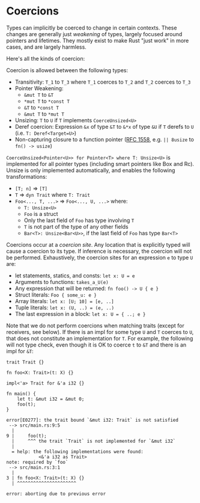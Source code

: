 # Coercions

Types can implicitly be coerced to change in certain contexts. These changes are
generally just *weakening* of types, largely focused around pointers and
lifetimes. They mostly exist to make Rust "just work" in more cases, and are
largely harmless.

Here's all the kinds of coercion:

Coercion is allowed between the following types:

* Transitivity: `T_1` to `T_3` where `T_1` coerces to `T_2` and `T_2` coerces to
  `T_3`
* Pointer Weakening:
  * `&mut T` to `&T`
  * `*mut T` to `*const T`
  * `&T` to `*const T`
  * `&mut T` to `*mut T`
* Unsizing: `T` to `U` if `T` implements `CoerceUnsized<U>`
* Deref coercion: Expression `&x` of type `&T` to `&*x` of type `&U` if `T` derefs to `U` (i.e. `T: Deref<Target=U>`)
* Non-capturing closure to a function pointer ([RFC 1558], e.g. `|| 8usize` to `fn() -> usize`)

[RFC 1558]: https://rust-lang.github.io/rfcs/1558-closure-to-fn-coercion.html

`CoerceUnsized<Pointer<U>> for Pointer<T> where T: Unsize<U>` is implemented
for all pointer types (including smart pointers like Box and Rc). Unsize is
only implemented automatically, and enables the following transformations:

* `[T; n]` => `[T]`
* `T` => `dyn Trait` where `T: Trait`
* `Foo<..., T, ...>` => `Foo<..., U, ...>` where:
  * `T: Unsize<U>`
  * `Foo` is a struct
  * Only the last field of `Foo` has type involving `T`
  * `T` is not part of the type of any other fields
  * `Bar<T>: Unsize<Bar<U>>`, if the last field of `Foo` has type `Bar<T>`

Coercions occur at a *coercion site*. Any location that is explicitly typed
will cause a coercion to its type. If inference is necessary, the coercion will
not be performed. Exhaustively, the coercion sites for an expression `e` to
type `U` are:

* let statements, statics, and consts: `let x: U = e`
* Arguments to functions: `takes_a_U(e)`
* Any expression that will be returned: `fn foo() -> U { e }`
* Struct literals: `Foo { some_u: e }`
* Array literals: `let x: [U; 10] = [e, ..]`
* Tuple literals: `let x: (U, ..) = (e, ..)`
* The last expression in a block: `let x: U = { ..; e }`

Note that we do not perform coercions when matching traits (except for
receivers, see below). If there is an impl for some type `U` and `T` coerces to
`U`, that does not constitute an implementation for `T`. For example, the
following will not type check, even though it is OK to coerce `t` to `&T` and
there is an impl for `&T`:

```rust,compile_fail
trait Trait {}

fn foo<X: Trait>(t: X) {}

impl<'a> Trait for &'a i32 {}

fn main() {
    let t: &mut i32 = &mut 0;
    foo(t);
}
```

```text
error[E0277]: the trait bound `&mut i32: Trait` is not satisfied
 --> src/main.rs:9:5
  |
9 |     foo(t);
  |     ^^^ the trait `Trait` is not implemented for `&mut i32`
  |
  = help: the following implementations were found:
            <&'a i32 as Trait>
note: required by `foo`
 --> src/main.rs:3:1
  |
3 | fn foo<X: Trait>(t: X) {}
  | ^^^^^^^^^^^^^^^^^^^^^^

error: aborting due to previous error
```
